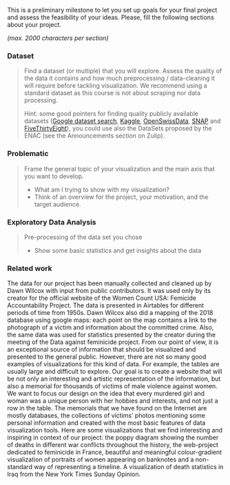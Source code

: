 This is a preliminary milestone to let you set up goals for your final project and assess the feasibility of your ideas.
Please, fill the following sections about your project.

*(max. 2000 characters per section)*

### Dataset

> Find a dataset (or multiple) that you will explore. Assess the quality of the data it contains and how much preprocessing / data-cleaning it will require before tackling visualization. We recommend using a standard dataset as this course is not about scraping nor data processing.
>
> Hint: some good pointers for finding quality publicly available datasets ([Google dataset search](https://datasetsearch.research.google.com/), [Kaggle](https://www.kaggle.com/datasets), [OpenSwissData](https://opendata.swiss/en/), [SNAP](https://snap.stanford.edu/data/) and [FiveThirtyEight](https://data.fivethirtyeight.com/)), you could use also the DataSets proposed by the ENAC (see the Announcements section on Zulip).

### Problematic

> Frame the general topic of your visualization and the main axis that you want to develop.
> - What am I trying to show with my visualization?
> - Think of an overview for the project, your motivation, and the target audience.

### Exploratory Data Analysis

> Pre-processing of the data set you chose
> - Show some basic statistics and get insights about the data

### Related work

The data for our project has been manually collected and cleaned up by Dawn Wilcox with input from public contributors. It was used only by its creator for the official website of the Women Count USA: Femicide Accountability Project. The data is presented in Airtables for different periods of time from 1950s. Dawn Wilcox also did a mapping of the 2018 database using google maps: each point on the map contains a link to the photograph of a victim and information about the committed crime. Also, the same data was used for statistics presented by the creator during the meeting of the Data against feminicide project. From our point of view, it is an exceptional source of information that should be visualized and presented to the general public.
However, there are not so many good examples of visualizations for this kind of data. 
For example, the tables are usually large and difficult to explore. Our goal is to create a website that will be not only an interesting and artistic representation of the information, but also a memorial for thousands of victims of male violence against women. We want to focus our design on the idea that every murdered girl and woman was a unique person with her hobbies and interests, and not just a row in the table. The memorials that we have found on the Internet are mostly databases, the collections of victims’ photos mentioning some personal information and created with the most basic features of data visualization tools.
Here are some visualizations that we find interesting and inspiring in context of our project: the poppy diagram showing the number of deaths in different war conflicts throughout the history, the web-project dedicated to feminicide in France, beautiful and meaningful colour-gradient visualization of portraits of women appearing on banknotes and a non-standard way of representing a timeline. A visualization of death statistics in Iraq from the New York Times Sunday Opinion.


